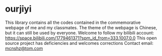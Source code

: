# ourjiyi
This library contains all the codes contained in the commemorative webpage of me and my classmates. The theme of the webpage is Chinese, but it can still be used by everyone. Welcome to follow my bilibili account: https://space.bilibili.com/1779461371?spm_id_from=333.1007.0.0
This open source project has deficiencies and welcomes corrections
Contact email: mcnshz@tom.com

